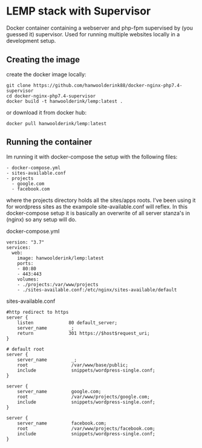 # LEMP stack with Supervisor
Docker container containing a webserver and php-fpm supervised by (you guessed it) supervisor. 
Used for running multiple websites locally in a development setup.

## Creating the image
create the docker image locally:
```
git clone https://github.com/hanwoolderink88/docker-nginx-php7.4-supervisor 
cd docker-nginx-php7.4-supervisor
docker build -t hanwoolderink/lemp:latest .
```
or download it from docker hub:
```
docker pull hanwoolderink/lemp:latest
``` 

## Running the container
Im running it with docker-compose the setup with the following files:
```
- docker-compose.yml
- sites-available.conf
- projects
  - google.com
  - facebook.com
``` 
where the projects directory holds all the sites/apps roots. I've been using it for wordpress sites as the exampole site-available.conf will reflex. In this docker-compose setup it is basically an overwrite of all server stanza's in (nginx) so any setup will do. 

docker-compose.yml
```
version: "3.7"
services:
  web:
    image: hanwoolderink/lemp:latest
    ports:
    - 80:80
    - 443:443
    volumes:
    - ./projects:/var/www/projects
    - ./sites-available.conf:/etc/nginx/sites-available/default
```

sites-available.conf
```
#http redirect to https
server {
    listen             80 default_server;
    server_name        _;
    return             301 https://$host$request_uri;
}

# default root
server {
    server_name         _;
    root                /var/www/base/public;
    include             snippets/wordpress-single.conf;
}

server {
    server_name         google.com;
    root                /var/www/projects/google.com;
    include             snippets/wordpress-single.conf;
}

server {
    server_name         facebook.com;
    root                /var/www/projects/facebook.com;
    include             snippets/wordpress-single.conf;
}
```